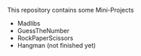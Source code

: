 This repository contains some Mini-Projects

- Madlibs
- GuessTheNumber
- RockPaperScissors
- Hangman (not finished yet)
